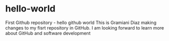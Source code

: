 # hello-world
First Github repository - hello github world
This is Gramiani Diaz making changes to my fisrt repository in GitHub. I am looking forward to learn more about GitHub and software development
